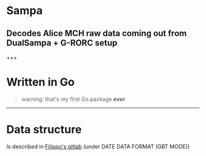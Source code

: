# Sampa

## Decodes Alice MCH raw data coming out from DualSampa + G-RORC setup

+++

# Written in Go

> warning: that's my first Go package **ever**

---

# Data structure

Is described in [Filippo's gitlab](https://gitlab.cern.ch/costaf/grorc)
(under DATE DATA FORMAT (GBT MODE))

